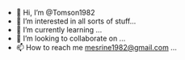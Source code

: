 - 👋 Hi, I’m @Tomson1982
- 👀 I’m interested in all sorts of stuff...
- 🌱 I’m currently learning ...
- 💞️ I’m looking to collaborate on ...
- 📫 How to reach me mesrine1982@gmail.com ...

<!---
Tomson1982/Tomson1982 is a ✨ special ✨ repository because its `README.md` (this file) appears on your GitHub profile.
You can click the Preview link to take a look at your changes.
--->
